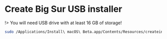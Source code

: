 # Create Big Sur USB installer

!> You will need USB drive with at least 16 GB of storage!

```bash
sudo /Applications/Install\ macOS\ Beta.app/Contents/Resources/createinstallmedia --volume /Volumes/Label\ Of\ Your\ USB\ Drive/
```
